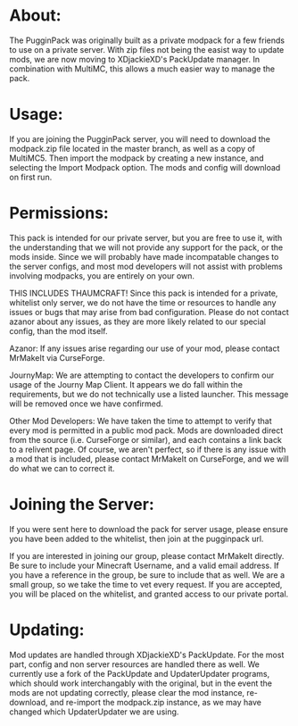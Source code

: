 About:
====
The PugginPack was originally built as a private modpack for a few friends to use on a private server.  With zip files not being the easist way to update mods, we are now moving to XDjackieXD's PackUpdate manager.  In combination with MultiMC, this allows a much easier way to manage the pack.

Usage:
====
If you are joining the PugginPack server, you will need to download the modpack.zip file located in the master branch, as well as a copy of MultiMC5.  Then import the modpack by creating a new instance, and selecting the Import Modpack option.  The mods and config will download on first run.

Permissions:
====
This pack is intended for our private server, but you are free to use it, with the understanding that we will not provide any support for the pack, or the mods inside.  Since we will probably have made incompatable changes to the server configs, and most mod developers will not assist with problems involving modpacks, you are entirely on your own.  

THIS INCLUDES THAUMCRAFT! Since this pack is intended for a private, whitelist only server, we do not have the time or resources to handle any issues or bugs that may arise from bad configuration.  Please do not contact azanor about any issues, as they are more likely related to our special config, than the mod itself.
 
Azanor: If any issues arise regarding our use of your mod, please contact MrMakeIt via CurseForge.  

JournyMap: We are attempting to contact the developers to confirm our usage of the Journy Map Client.  It appears we do fall within the requirements, but we do not technically use a listed launcher.  This message will be removed once we have confirmed.

Other Mod Developers: We have taken the time to attempt to verify that every mod is permitted in a public mod pack.  Mods are downloaded direct from the source (i.e. CurseForge or similar), and each contains a link back to a relivent page. Of course, we aren't perfect, so if there is any issue with a mod that is included, please contact MrMakeIt on CurseForge, and we will do what we can to correct it.

Joining the Server:
====
If you were sent here to download the pack for server usage, please ensure you have been added to the whitelist, then join at the pugginpack url.

If you are interested in joining our group, please contact MrMakeIt directly.  Be sure to include your Minecraft Username, and a valid email address.  If you have a reference in the group, be sure to include that as well. We are a small group, so we take the time to vet every request.  If you are accepted, you will be placed on the whitelist, and granted access to our private portal.

Updating:
====
Mod updates are handled through XDjackieXD's PackUpdate.  For the most part, config and non server resources are handled there as well.  We currently use a fork of the PackUpdate and UpdaterUpdater programs, which should work interchangably with the original, but in the event the mods are not updating correctly, please clear the mod instance, re-download, and re-import the modpack.zip instance, as we may have changed which UpdaterUpdater we are using.
